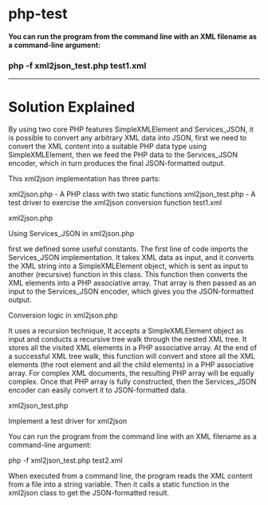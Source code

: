 # php-test

#### You can run the program from the command line with an XML filename as a command-line argument:

### php -f xml2json_test.php test1.xml

   ****

# Solution Explained

By using two core PHP features SimpleXMLElement and Services_JSON, it is possible to convert any arbitrary XML data into JSON, first we need to convert the XML content into a suitable PHP data type using SimpleXMLElement, then we feed the PHP data to the Services_JSON encoder, which in turn produces the final JSON-formatted output.

This xml2json implementation has three parts:

xml2json.php - A PHP class with two static functions
xml2json_test.php - A test driver to exercise the xml2json conversion function
test1.xml


xml2json.php

Using Services_JSON in xml2json.php

first we defined some useful constants. The first line of code imports the Services_JSON implementation. It takes XML data as input, and it converts the XML string into a SimpleXMLElement object, which is sent as input to another (recursive) function in this class. This function then converts the XML elements into a PHP associative array. That array is then passed as an input to the Services_JSON encoder, which gives you the JSON-formatted output.

Conversion logic in xml2json.php

It uses a recursion technique, It accepts a SimpleXMLElement object as input and conducts a recursive tree walk through the nested XML tree. It stores all the visited XML elements in a PHP associative array. At the end of a successful XML tree walk, this function will convert and store all the XML elements (the root element and all the child elements) in a PHP associative array. For complex XML documents, the resulting PHP array will be equally complex. Once that PHP array is fully constructed, then the Services_JSON encoder can easily convert it to JSON-formatted data.

xml2json_test.php

Implement a test driver for xml2json

You can run the program from the command line with an XML filename as a command-line argument:

php -f xml2json_test.php test2.xml

When executed from a command line, the program reads the XML content from a file into a string variable. Then it calls a static function in the xml2json class to get the JSON-formatted result.
